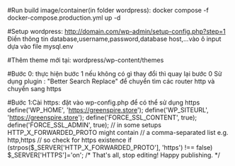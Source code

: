 
#Run build image/container(in folder wordpress): 
docker compose -f docker-compose.production.yml up -d

#Setup wordpress: http://domain.com/wp-admin/setup-config.php?step=1
Điền thông tin database,username,password,database host,...vào ô input dựa vào file mysql.env 

#Thêm theme mới tại: wordpress/wp-content/themes  


#Bước 0: thực hiện bước 1 nếu không có gì thay đổi thì quay lại bước 0
Sử dụng plugin : "Better Search Replace" để chuyển tìm các router http và chuyển sang https 

#Bước 1:Cài https: đặt vào wp-config.php để có thể sử dụng https
define('WP_HOME', 'https://greenspire.store');
define('WP_SITEURL', 'https://greenspire.store');
define('FORCE_SSL_CONTENT', true);
define('FORCE_SSL_ADMIN', true);
// in some setups HTTP_X_FORWARDED_PROTO might contain
// a comma-separated list e.g. http,https
// so check for https existence
if (strpos($_SERVER['HTTP_X_FORWARDED_PROTO'], 'https') !== false)
       $_SERVER['HTTPS']='on';
/* That's all, stop editing! Happy publishing. */


